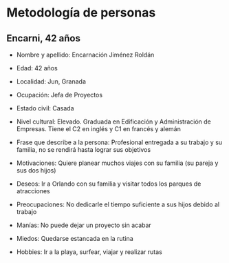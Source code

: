 # Metodología de personas
## Encarni, 42 años

- Nombre y apellido: Encarnación Jiménez Roldán

- Edad: 42 años

- Localidad: Jun, Granada

- Ocupación: Jefa de Proyectos

- Estado civil: Casada

- Nivel cultural: Elevado. Graduada en Edificación y Administración de Empresas. Tiene el C2 en inglés y C1 en francés y alemán

- Frase que describe a la persona: Profesional entregada a su trabajo y su familia, no se rendirá hasta lograr sus objetivos

- Motivaciones: Quiere planear muchos viajes con su familia (su pareja y sus dos hijos)

- Deseos: Ir a Orlando con su familia y visitar todos los parques de atracciones

- Preocupaciones: No dedicarle el tiempo suficiente a sus hijos debido al trabajo

- Manías: No puede dejar un proyecto sin acabar

- Miedos: Quedarse estancada en la rutina

- Hobbies: Ir a la playa, surfear, viajar y realizar rutas